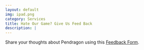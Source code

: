 ```yaml
---
layout: default
img: ipad.png
category: Services
title: Hate Our Game? Give Us Feed Back
description: |
---
```

 Share your thoughts about Pendragon using this [Feedback Form](https://docs.google.com/forms/d/e/1FAIpQLSfmAW6EeTJamukLToaH7q45D-2K4XoKphusuAAyjiF5IVercg/viewform).
